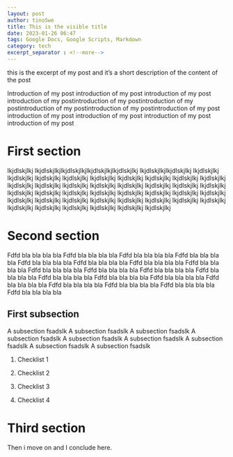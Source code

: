 ```yaml
---
layout: post
author: tinoSwe
title: This is the visible title
date: 2023-01-26 06:47
tags: Google Docs, Google Scripts, Markdown
category: tech
excerpt_separator : <!--more-->
---
```



 this is the excerpt of my post and it’s a short description of the content of the post
<!--more-->

Introduction of my post introduction of my post introduction of my post introduction of my postintroduction of my postintroduction of my postintroduction of my postintroduction of my postintroduction of my post introduction of my post introduction of my post introduction of my post introduction of my post

First section
=============

lkjdlskjlkj lkjdlskjlkjlkjdlskjlkjlkjdlskjlkjlkjdlskjlkj lkjdlskjlkjlkjdlskjlkj lkjdlskjlkj lkjdlskjlkj lkjdlskjlkj lkjdlskjlkj lkjdlskjlkj lkjdlskjlkj lkjdlskjlkj lkjdlskjlkj lkjdlskjlkj lkjdlskjlkj lkjdlskjlkj lkjdlskjlkj lkjdlskjlkj lkjdlskjlkj lkjdlskjlkj lkjdlskjlkj lkjdlskjlkj lkjdlskjlkj lkjdlskjlkj lkjdlskjlkj lkjdlskjlkj lkjdlskjlkj lkjdlskjlkj lkjdlskjlkj lkjdlskjlkj lkjdlskjlkj lkjdlskjlkj lkjdlskjlkj lkjdlskjlkj lkjdlskjlkj lkjdlskjlkj lkjdlskjlkj lkjdlskjlkj lkjdlskjlkj lkjdlskjlkj lkjdlskjlkj lkjdlskjlkj lkjdlskjlkj lkjdlskjlkj

Second section
==============

Fdfd bla bla bla bla Fdfd bla bla bla bla Fdfd bla bla bla bla Fdfd bla bla bla bla Fdfd bla bla bla bla Fdfd bla bla bla bla Fdfd bla bla bla bla Fdfd bla bla bla bla Fdfd bla bla bla bla Fdfd bla bla bla bla Fdfd bla bla bla bla Fdfd bla bla bla bla Fdfd bla bla bla bla Fdfd bla bla bla bla Fdfd bla bla bla bla Fdfd bla bla bla bla Fdfd bla bla bla bla Fdfd bla bla bla bla Fdfd bla bla bla bla Fdfd bla bla bla bla 

First subsection
----------------

A subsection fsadslk A subsection fsadslk A subsection fsadslk A subsection fsadslk A subsection fsadslk A subsection fsadslk A subsection fsadslk A subsection fsadslk A subsection fsadslk

1. Checklist 1

2. Checklist 2

3. Checklist 3

4. Checklist 4

Third section
=============

Then i move on and I conclude here.

